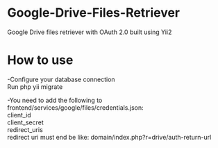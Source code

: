 # Google-Drive-Files-Retriever
Google Drive files retriever with OAuth 2.0 built using Yii2

# How to use
-Configure your database connection <br />
Run php yii migrate

-You need to add the following to frontend/services/google/files/credentials.json: <br />
client_id <br />
client_secret <br />
redirect_uris <br />
redirect uri must end be like: domain/index.php?r=drive/auth-return-url